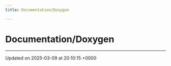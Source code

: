 ```yaml
---
title: Documentation/Doxygen

---
```


# Documentation/Doxygen








-------------------------------

Updated on 2025-03-09 at 20:10:15 +0000
